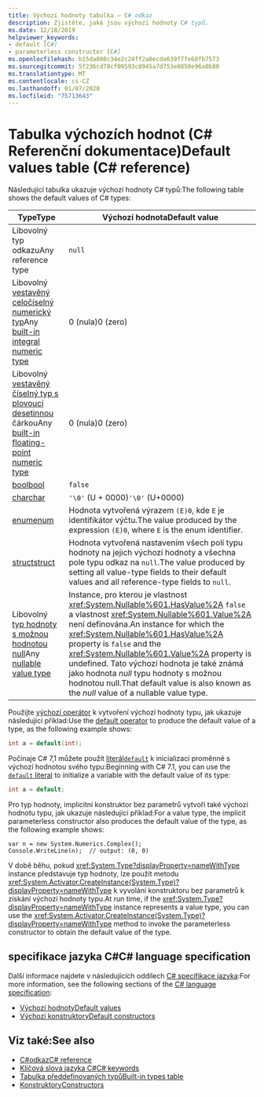 ```yaml
---
title: Výchozí hodnoty tabulka – C# odkaz
description: Zjistěte, jaké jsou výchozí hodnoty C# typů.
ms.date: 12/18/2019
helpviewer_keywords:
- default [C#]
- parameterless constructor [C#]
ms.openlocfilehash: b15da080c34e2c24ff2a0ecda639f7fe68fb7573
ms.sourcegitcommit: 5f236cd78cf09593c8945a7d753e0850e96a0b80
ms.translationtype: MT
ms.contentlocale: cs-CZ
ms.lasthandoff: 01/07/2020
ms.locfileid: "75713643"
---
```

# <a name="default-values-table-c-reference"></a><span data-ttu-id="dde80-103">Tabulka výchozích hodnot (C# Referenční dokumentace)</span><span class="sxs-lookup"><span data-stu-id="dde80-103">Default values table (C# reference)</span></span>

<span data-ttu-id="dde80-104">Následující tabulka ukazuje výchozí hodnoty C# typů:</span><span class="sxs-lookup"><span data-stu-id="dde80-104">The following table shows the default values of C# types:</span></span>

|<span data-ttu-id="dde80-105">Type</span><span class="sxs-lookup"><span data-stu-id="dde80-105">Type</span></span>|<span data-ttu-id="dde80-106">Výchozí hodnota</span><span class="sxs-lookup"><span data-stu-id="dde80-106">Default value</span></span>|
|---------|------------------|
|<span data-ttu-id="dde80-107">Libovolný typ odkazu</span><span class="sxs-lookup"><span data-stu-id="dde80-107">Any reference type</span></span>|`null`|
|<span data-ttu-id="dde80-108">Libovolný [vestavěný celočíselný numerický typ](../builtin-types/integral-numeric-types.md)</span><span class="sxs-lookup"><span data-stu-id="dde80-108">Any [built-in integral numeric type](../builtin-types/integral-numeric-types.md)</span></span>|<span data-ttu-id="dde80-109">0 (nula)</span><span class="sxs-lookup"><span data-stu-id="dde80-109">0 (zero)</span></span>|
|<span data-ttu-id="dde80-110">Libovolný [vestavěný číselný typ s plovoucí desetinnou](../builtin-types/floating-point-numeric-types.md) čárkou</span><span class="sxs-lookup"><span data-stu-id="dde80-110">Any [built-in floating-point numeric type](../builtin-types/floating-point-numeric-types.md)</span></span>|<span data-ttu-id="dde80-111">0 (nula)</span><span class="sxs-lookup"><span data-stu-id="dde80-111">0 (zero)</span></span>|
|[<span data-ttu-id="dde80-112">bool</span><span class="sxs-lookup"><span data-stu-id="dde80-112">bool</span></span>](../builtin-types/bool.md)|`false`|
|[<span data-ttu-id="dde80-113">char</span><span class="sxs-lookup"><span data-stu-id="dde80-113">char</span></span>](../builtin-types/char.md)|<span data-ttu-id="dde80-114">`'\0'` (U + 0000)</span><span class="sxs-lookup"><span data-stu-id="dde80-114">`'\0'` (U+0000)</span></span>|
|[<span data-ttu-id="dde80-115">enum</span><span class="sxs-lookup"><span data-stu-id="dde80-115">enum</span></span>](../builtin-types/enum.md)|<span data-ttu-id="dde80-116">Hodnota vytvořená výrazem `(E)0`, kde `E` je identifikátor výčtu.</span><span class="sxs-lookup"><span data-stu-id="dde80-116">The value produced by the expression `(E)0`, where `E` is the enum identifier.</span></span>|
|[<span data-ttu-id="dde80-117">struct</span><span class="sxs-lookup"><span data-stu-id="dde80-117">struct</span></span>](struct.md)|<span data-ttu-id="dde80-118">Hodnota vytvořená nastavením všech polí typu hodnoty na jejich výchozí hodnoty a všechna pole typu odkaz na `null`.</span><span class="sxs-lookup"><span data-stu-id="dde80-118">The value produced by setting all value-type fields to their default values and all reference-type fields to `null`.</span></span>|
|<span data-ttu-id="dde80-119">Libovolný [typ hodnoty s možnou hodnotou null](../builtin-types/nullable-value-types.md)</span><span class="sxs-lookup"><span data-stu-id="dde80-119">Any [nullable value type](../builtin-types/nullable-value-types.md)</span></span>|<span data-ttu-id="dde80-120">Instance, pro kterou je vlastnost <xref:System.Nullable%601.HasValue%2A> `false` a vlastnost <xref:System.Nullable%601.Value%2A> není definována.</span><span class="sxs-lookup"><span data-stu-id="dde80-120">An instance for which the <xref:System.Nullable%601.HasValue%2A> property is `false` and the <xref:System.Nullable%601.Value%2A> property is undefined.</span></span> <span data-ttu-id="dde80-121">Tato výchozí hodnota je také známá jako hodnota *null* typu hodnoty s možnou hodnotou null.</span><span class="sxs-lookup"><span data-stu-id="dde80-121">That default value is also known as the *null* value of a nullable value type.</span></span>|

<span data-ttu-id="dde80-122">Použijte [výchozí operátor](../operators/default.md) k vytvoření výchozí hodnoty typu, jak ukazuje následující příklad:</span><span class="sxs-lookup"><span data-stu-id="dde80-122">Use the [default operator](../operators/default.md) to produce the default value of a type, as the following example shows:</span></span>

```csharp
int a = default(int);
```

<span data-ttu-id="dde80-123">Počínaje C# 7,1 můžete použít [literál`default`](../operators/default.md#default-literal) k inicializaci proměnné s výchozí hodnotou svého typu:</span><span class="sxs-lookup"><span data-stu-id="dde80-123">Beginning with C# 7.1, you can use the [`default` literal](../operators/default.md#default-literal) to initialize a variable with the default value of its type:</span></span>

```csharp
int a = default;
```

<span data-ttu-id="dde80-124">Pro typ hodnoty, implicitní konstruktor bez parametrů vytvoří také výchozí hodnotu typu, jak ukazuje následující příklad:</span><span class="sxs-lookup"><span data-stu-id="dde80-124">For a value type, the implicit parameterless constructor also produces the default value of the type, as the following example shows:</span></span>

```csharp-interactive
var n = new System.Numerics.Complex();
Console.WriteLine(n);  // output: (0, 0)
```

<span data-ttu-id="dde80-125">V době běhu, pokud <xref:System.Type?displayProperty=nameWithType> instance představuje typ hodnoty, lze použít metodu <xref:System.Activator.CreateInstance(System.Type)?displayProperty=nameWithType> k vyvolání konstruktoru bez parametrů k získání výchozí hodnoty typu.</span><span class="sxs-lookup"><span data-stu-id="dde80-125">At run time, if the <xref:System.Type?displayProperty=nameWithType> instance represents a value type, you can use the <xref:System.Activator.CreateInstance(System.Type)?displayProperty=nameWithType> method to invoke the parameterless constructor to obtain the default value of the type.</span></span>

## <a name="c-language-specification"></a><span data-ttu-id="dde80-126">specifikace jazyka C#</span><span class="sxs-lookup"><span data-stu-id="dde80-126">C# language specification</span></span>

<span data-ttu-id="dde80-127">Další informace najdete v následujících oddílech [ C# specifikace jazyka](~/_csharplang/spec/introduction.md):</span><span class="sxs-lookup"><span data-stu-id="dde80-127">For more information, see the following sections of the [C# language specification](~/_csharplang/spec/introduction.md):</span></span>

- [<span data-ttu-id="dde80-128">Výchozí hodnoty</span><span class="sxs-lookup"><span data-stu-id="dde80-128">Default values</span></span>](~/_csharplang/spec/variables.md#default-values)
- [<span data-ttu-id="dde80-129">Výchozí konstruktory</span><span class="sxs-lookup"><span data-stu-id="dde80-129">Default constructors</span></span>](~/_csharplang/spec/types.md#default-constructors)

## <a name="see-also"></a><span data-ttu-id="dde80-130">Viz také:</span><span class="sxs-lookup"><span data-stu-id="dde80-130">See also</span></span>

- [<span data-ttu-id="dde80-131">C#odkaz</span><span class="sxs-lookup"><span data-stu-id="dde80-131">C# reference</span></span>](../index.md)
- [<span data-ttu-id="dde80-132">Klíčová slova jazyka C#</span><span class="sxs-lookup"><span data-stu-id="dde80-132">C# keywords</span></span>](index.md)
- [<span data-ttu-id="dde80-133">Tabulka předdefinovaných typů</span><span class="sxs-lookup"><span data-stu-id="dde80-133">Built-in types table</span></span>](built-in-types-table.md)
- [<span data-ttu-id="dde80-134">Konstruktory</span><span class="sxs-lookup"><span data-stu-id="dde80-134">Constructors</span></span>](../../programming-guide/classes-and-structs/constructors.md)
